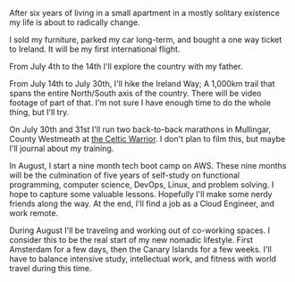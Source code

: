 After six years of living in a small apartment in a mostly solitary existence
my life is about to radically change.

I sold my furniture, parked my car long-term, and bought a one way ticket to
Ireland. It will be my first international flight.

From July 4th to the 14th I'll explore the country with my father.

From July 14th to July 30th, I'll hike the Ireland Way; A 1,000km trail
that spans the entire North/South axis of the country. There will be video
footage of part of that. I'm not sure I have enough time to do the whole
thing, but I'll try.

On July 30th and 31st I'll run two back-to-back marathons in Mullingar, County
Westmeath at [the Celtic Warrior](https://celticwarrior.ie/). I don't plan to
film this, but maybe I'll journal about my training.

In August, I start a nine month tech boot camp on AWS. These nine months will be
the culmination of five years of self-study on functional programming, computer
science, DevOps, Linux, and problem solving. I hope to capture some valuable
lessons. Hopefully I'll make some nerdy friends along the way. At the end, I'll
find a job as a Cloud Engineer, and work remote.

During August I'll be traveling and working out of co-working spaces. I consider
this to be the real start of my new nomadic lifestyle. First Amsterdam for a few
days, then the Canary Islands for a few weeks. I'll have to balance intensive
study, intellectual work, and fitness with world travel during this time.
